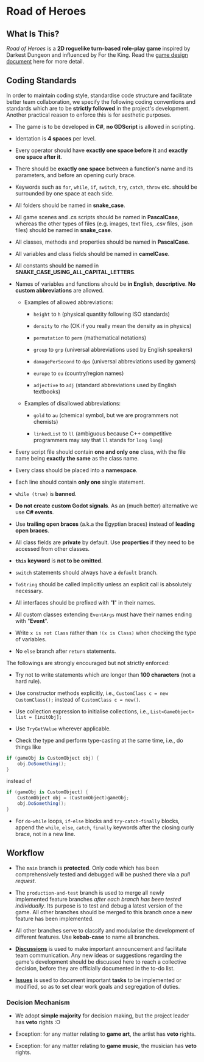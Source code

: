 # Road of Heroes

## What Is This?

*Road of Heroes* is a **2D roguelike turn-based role-play game** inspired by Darkest Dungeon and influenced by For the King. Read the [game design document](GDD.md) here for more detail.

## Coding Standards

In order to maintain coding style, standardise code structure and facilitate better team collaboration, we specify the following coding conventions and standards which are to be **strictly followed** in the project's development. Another practical reason to enforce this is for aesthetic purposes.

- The game is to be developed in **C#**, **no GDScript** is allowed in scripting.

- Identation is **4 spaces** per level.

- Every operator should have **exactly one space before it** and **exactly one space after it**.

- There should be **exactly one space** between a function's name and its parameters, and before an opening curly brace.

- Keywords such as `for`, `while`, `if`, `switch`, `try`, `catch`, `throw` etc. should be surrounded by one space at each side.

- All folders should be named in **snake_case**.

- All game scenes and .cs scripts should be named in **PascalCase**, whereas the other types of files (e.g. images, text files, .csv files, .json files) should be named in **snake_case**.

- All classes, methods and properties should be named in **PascalCase**.

- All variables and class fields should be named in **camelCase**.

- All constants should be named in **SNAKE_CASE_USING_ALL_CAPITAL_LETTERS**.
 
- Names of variables and functions should be **in English**, **descriptive**. **No custom abbreviations** are allowed.

  - Examples of allowed abbreviations:

    - `height` to `h` (physical quantity following ISO standards)
   
    - `density` to `rho` (OK if you really mean the density as in physics)
   
    - `permutation` to `perm` (mathematical notations)
   
    - `group` to `grp` (universal abbreviations used by English speakers)
   
    - `damagePerSecond` to `dps` (universal abbreviations used by gamers)
   
    - `europe` to `eu` (country/region names)
   
    - `adjective` to `adj` (standard abbreviations used by English textbooks)
   
  - Examples of disallowed abbreviations:

    - `gold` to `au` (chemical symbol, but we are programmers not chemists)
   
    - `linkedList` to `ll` (ambiguous because C++ competitive programmers may say that `ll` stands for `long long`)

- Every script file should contain **one and only one** class, with the file name being **exactly the same** as the class name.

- Every class should be placed into a **namespace**.

- Each line should contain **only one** single statement. 

- `while (true)` is **banned**.

- **Do not create custom Godot signals**. As an (much better) alternative we use **C# events**.

- Use **trailing open braces** (a.k.a the Egyptian braces) instead of **leading open braces**.

- All class fields are **private** by default. Use **properties** if they need to be accessed from other classes.

- **`this` keyword** is **not to be omitted**.

- `switch` statements should always have a `default` branch.

- `ToString` should be called implicitly unless an explicit call is absolutely necessary.

- All interfaces should be prefixed with "**I**" in their names.

- All custom classes extending `EventArgs` must have their names ending with "**Event**".

- Write `x is not Class` rather than `!(x is Class)` when checking the type of variables.

- No `else` branch after `return` statements.

The followings are strongly encouraged but not strictly enforced:

- Try not to write statements which are longer than **100 characters** (not a hard rule).

- Use constructor methods explicitly, i.e., `CustomClass c = new CustomClass();` instead of `CustomClass c = new()`.

- Use collection expression to initialise collections, i.e., `List<GameObject> list = [initObj];`

- Use `TryGetValue` wherever applicable.

- Check the type and perform type-casting at the same time, i.e., do things like
```c#
if (gameObj is CustomObject obj) {
    obj.DoSomething();
}
```
instead of 
```c#
if (gameObj is CustomObject) {
    CustomObject obj = (CustomObject)gameObj;
    obj.DoSomething();
}
```

- For `do`-`while` loops, `if`-`else` blocks and `try`-`catch`-`finally` blocks, append the `while`, `else`, `catch`, `finally` keywords after the closing curly brace, not in a new line.

## Workflow

- The `main` branch is **protected**. Only code which has been comprehensively tested and debugged will be pushed there via a *pull request*.

- The `production-and-test` branch is used to merge all newly implemented feature branches *after each branch has been tested individually*. Its purpose is to test and debug a latest version of the game. All other branches should be merged to this branch once a new feature has been implemented.

- All other branches serve to classify and modularise the development of different features. Use **kebab-case** to name all branches.

- [**Discussions**](https://github.com/Z-Puyu/Road-of-Heroes/discussions) is used to make important announcement and facilitate team communication. Any new ideas or suggestions regarding the game's development should be discussed here to reach a collective decision, before they are officially documented in the to-do list.

- [**Issues**](https://github.com/Z-Puyu/Road-of-Heroes/issues) is used to document important **tasks** to be implemented or modified, so as to set clear work goals and segregation of duties.
  
### Decision Mechanism

- We adopt **simple majority** for decision making, but the project leader has **veto** rights :O

- Exception: for any matter relating to **game art**, the artist has **veto** rights.

- Exception: for any matter relating to **game music**, the musician has **veto** rights.

